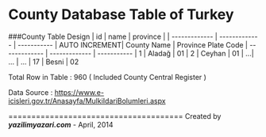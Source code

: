 County Database Table of Turkey
=====================================

###County Table Design
| id            | name      | province     |
| ------------- | ------------- | -----------
| AUTO INCREMENT| County Name   | Province Plate Code
| ------------- | ------------- | -----------
| 1  | Aladağ  | 01
| 2  | Ceyhan  | 01
| ...| ...           | ...
| 17 | Besni         | 02


Total Row in Table : 960 ( Included County Central Register )

Data Source        : https://www.e-icisleri.gov.tr/Anasayfa/MulkiIdariBolumleri.aspx

======================================
Created by ***yazilimyazari.com*** - April, 2014
